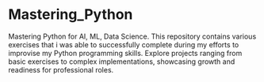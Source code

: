 # Mastering_Python
Mastering Python for AI, ML, Data Science. This repository contains various exercises that i was able to successfully complete during my efforts to improvise my Python programming skills. Explore projects ranging from basic exercises to complex implementations, showcasing growth and readiness for professional roles.
